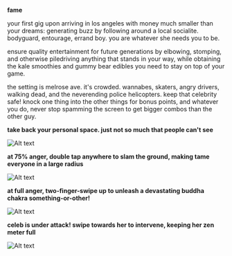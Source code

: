 **fame**

your first gig upon arriving in los angeles with money much smaller than your dreams: generating buzz by following around a local socialite. bodyguard, entourage, errand boy. you are whatever she needs you to be.

ensure quality entertainment for future generations by elbowing, stomping, and otherwise piledriving anything that stands in your way, while obtaining the kale smoothies and gummy bear edibles you need to stay on top of your game.

the setting is melrose ave. it's crowded. wannabes, skaters, angry drivers, walking dead, and the neverending police helicopters. keep that celebrity safe! knock one thing into the other things for bonus points, and whatever you do, never stop spamming the screen to get bigger combos than the other guy.


**take back your personal space. just not so much that people can't see**

![Alt text](http://gygias.com/img/screens/f1.jpg "one")


**at 75% anger, double tap anywhere to slam the ground, making tame everyone in a large radius**

![Alt text](http://gygias.com/img/screens/f2.jpg "two")


**at full anger, two-finger-swipe up to unleash a devastating buddha chakra something-or-other!**

![Alt text](http://gygias.com/img/screens/f3.jpg "three")


**celeb is under attack! swipe towards her to intervene, keeping her zen meter full**

![Alt text](http://gygias.com/img/screens/f4.jpg "four")

